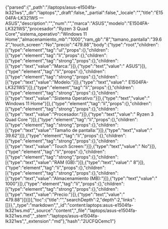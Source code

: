 {"parsed":{"_path":"/laptops/asus-e1504fa-lk321ws","_dir":"laptops","_draft":false,"_partial":false,"_locale":"","title":"E1504FA-LK321WS — ASUS","description":"","num":"","marca":"ASUS","modelo":"E1504FA-LK321WS","procesador":"Ryzen 3 Quad Core","sistema_operativo":"Windows 11 Home","almacenamiento_mb":"1000","ram_gb":"8","tamano_pantalla":"39.62","touch_screen":"No","precio":"479.88","body":{"type":"root","children":[{"type":"element","tag":"ul","props":{},"children":[{"type":"element","tag":"li","props":{},"children":[{"type":"element","tag":"strong","props":{},"children":[{"type":"text","value":"Marca:"}]},{"type":"text","value":" ASUS"}]},{"type":"element","tag":"li","props":{},"children":[{"type":"element","tag":"strong","props":{},"children":[{"type":"text","value":"Modelo:"}]},{"type":"text","value":" E1504FA-LK321WS"}]},{"type":"element","tag":"li","props":{},"children":[{"type":"element","tag":"strong","props":{},"children":[{"type":"text","value":"Sistema Operativo:"}]},{"type":"text","value":" Windows 11 Home"}]},{"type":"element","tag":"li","props":{},"children":[{"type":"element","tag":"strong","props":{},"children":[{"type":"text","value":"Procesador:"}]},{"type":"text","value":" Ryzen 3 Quad Core "}]},{"type":"element","tag":"li","props":{},"children":[{"type":"element","tag":"strong","props":{},"children":[{"type":"text","value":"Tamaño de pantalla:"}]},{"type":"text","value":" 39.62"}]},{"type":"element","tag":"li","props":{},"children":[{"type":"element","tag":"strong","props":{},"children":[{"type":"text","value":"Touch Screen:"}]},{"type":"text","value":" No"}]},{"type":"element","tag":"li","props":{},"children":[{"type":"element","tag":"strong","props":{},"children":[{"type":"text","value":"RAM (GB):"}]},{"type":"text","value":" 8"}]},{"type":"element","tag":"li","props":{},"children":[{"type":"element","tag":"strong","props":{},"children":[{"type":"text","value":"Almacenamiento (MB):"}]},{"type":"text","value":" 1000"}]},{"type":"element","tag":"li","props":{},"children":[{"type":"element","tag":"strong","props":{},"children":[{"type":"text","value":"Precio:"}]},{"type":"text","value":" 479.88"}]}]}],"toc":{"title":"","searchDepth":2,"depth":2,"links":[]}},"_type":"markdown","_id":"content:laptops:asus-e1504fa-lk321ws.md","_source":"content","_file":"laptops/asus-e1504fa-lk321ws.md","_stem":"laptops/asus-e1504fa-lk321ws","_extension":"md"},"hash":"2UCFQCemc1"}